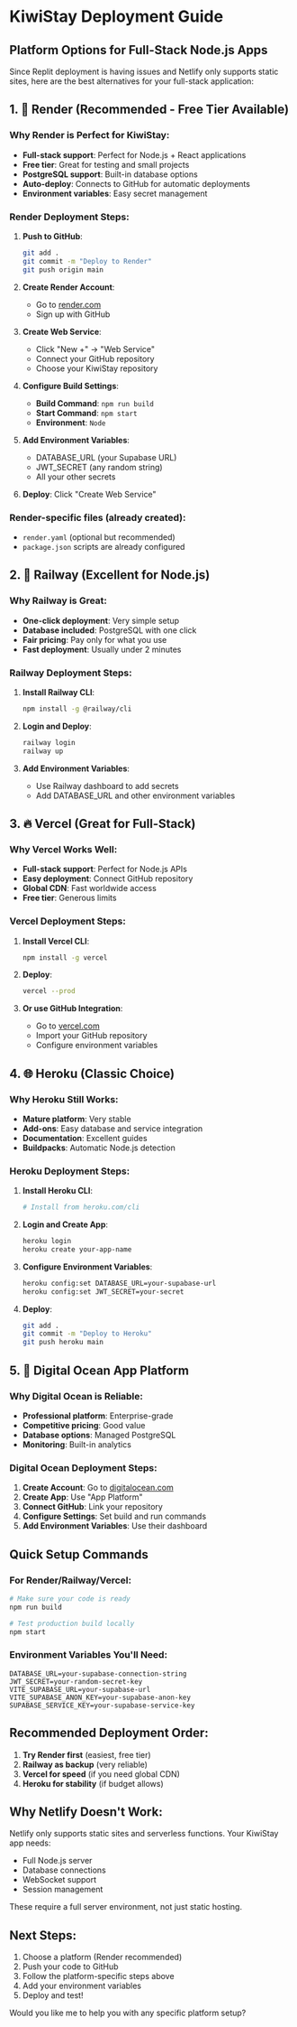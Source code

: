 # KiwiStay Deployment Guide

## Platform Options for Full-Stack Node.js Apps

Since Replit deployment is having issues and Netlify only supports static sites, here are the best alternatives for your full-stack application:

## 1. 🌟 **Render** (Recommended - Free Tier Available)

### Why Render is Perfect for KiwiStay:
- **Full-stack support**: Perfect for Node.js + React applications
- **Free tier**: Great for testing and small projects
- **PostgreSQL support**: Built-in database options
- **Auto-deploy**: Connects to GitHub for automatic deployments
- **Environment variables**: Easy secret management

### Render Deployment Steps:

1. **Push to GitHub**:
   ```bash
   git add .
   git commit -m "Deploy to Render"
   git push origin main
   ```

2. **Create Render Account**:
   - Go to [render.com](https://render.com)
   - Sign up with GitHub

3. **Create Web Service**:
   - Click "New +" → "Web Service"
   - Connect your GitHub repository
   - Choose your KiwiStay repository

4. **Configure Build Settings**:
   - **Build Command**: `npm run build`
   - **Start Command**: `npm start`
   - **Environment**: `Node`

5. **Add Environment Variables**:
   - DATABASE_URL (your Supabase URL)
   - JWT_SECRET (any random string)
   - All your other secrets

6. **Deploy**: Click "Create Web Service"

### Render-specific files (already created):
- `render.yaml` (optional but recommended)
- `package.json` scripts are already configured

## 2. 🚀 **Railway** (Excellent for Node.js)

### Why Railway is Great:
- **One-click deployment**: Very simple setup
- **Database included**: PostgreSQL with one click
- **Fair pricing**: Pay only for what you use
- **Fast deployment**: Usually under 2 minutes

### Railway Deployment Steps:

1. **Install Railway CLI**:
   ```bash
   npm install -g @railway/cli
   ```

2. **Login and Deploy**:
   ```bash
   railway login
   railway up
   ```

3. **Add Environment Variables**:
   - Use Railway dashboard to add secrets
   - Add DATABASE_URL and other environment variables

## 3. 🔥 **Vercel** (Great for Full-Stack)

### Why Vercel Works Well:
- **Full-stack support**: Perfect for Node.js APIs
- **Easy deployment**: Connect GitHub repository
- **Global CDN**: Fast worldwide access
- **Free tier**: Generous limits

### Vercel Deployment Steps:

1. **Install Vercel CLI**:
   ```bash
   npm install -g vercel
   ```

2. **Deploy**:
   ```bash
   vercel --prod
   ```

3. **Or use GitHub Integration**:
   - Go to [vercel.com](https://vercel.com)
   - Import your GitHub repository
   - Configure environment variables

## 4. 🌐 **Heroku** (Classic Choice)

### Why Heroku Still Works:
- **Mature platform**: Very stable
- **Add-ons**: Easy database and service integration
- **Documentation**: Excellent guides
- **Buildpacks**: Automatic Node.js detection

### Heroku Deployment Steps:

1. **Install Heroku CLI**:
   ```bash
   # Install from heroku.com/cli
   ```

2. **Login and Create App**:
   ```bash
   heroku login
   heroku create your-app-name
   ```

3. **Configure Environment Variables**:
   ```bash
   heroku config:set DATABASE_URL=your-supabase-url
   heroku config:set JWT_SECRET=your-secret
   ```

4. **Deploy**:
   ```bash
   git add .
   git commit -m "Deploy to Heroku"
   git push heroku main
   ```

## 5. 💎 **Digital Ocean App Platform**

### Why Digital Ocean is Reliable:
- **Professional platform**: Enterprise-grade
- **Competitive pricing**: Good value
- **Database options**: Managed PostgreSQL
- **Monitoring**: Built-in analytics

### Digital Ocean Deployment Steps:

1. **Create Account**: Go to [digitalocean.com](https://digitalocean.com)
2. **Create App**: Use "App Platform"
3. **Connect GitHub**: Link your repository
4. **Configure Settings**: Set build and run commands
5. **Add Environment Variables**: Use their dashboard

## Quick Setup Commands

### For Render/Railway/Vercel:
```bash
# Make sure your code is ready
npm run build

# Test production build locally
npm start
```

### Environment Variables You'll Need:
```
DATABASE_URL=your-supabase-connection-string
JWT_SECRET=your-random-secret-key
VITE_SUPABASE_URL=your-supabase-url
VITE_SUPABASE_ANON_KEY=your-supabase-anon-key
SUPABASE_SERVICE_KEY=your-supabase-service-key
```

## Recommended Deployment Order:

1. **Try Render first** (easiest, free tier)
2. **Railway as backup** (very reliable)
3. **Vercel for speed** (if you need global CDN)
4. **Heroku for stability** (if budget allows)

## Why Netlify Doesn't Work:

Netlify only supports static sites and serverless functions. Your KiwiStay app needs:
- Full Node.js server
- Database connections
- WebSocket support
- Session management

These require a full server environment, not just static hosting.

## Next Steps:

1. Choose a platform (Render recommended)
2. Push your code to GitHub
3. Follow the platform-specific steps above
4. Add your environment variables
5. Deploy and test!

Would you like me to help you with any specific platform setup?